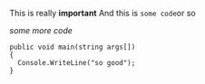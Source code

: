 This is really **important**
And this is `some code`or so

*some more code*
```
public void main(string args[]) 
{
  Console.WriteLine("so good");
}
```
